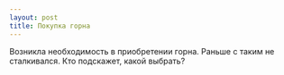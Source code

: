 ```yaml
---
layout: post 
title: Покупка горна
--- 
```

Возникла необходимость в приобретении горна. Раньше с таким не сталкивался. Кто подскажет, какой выбрать?
